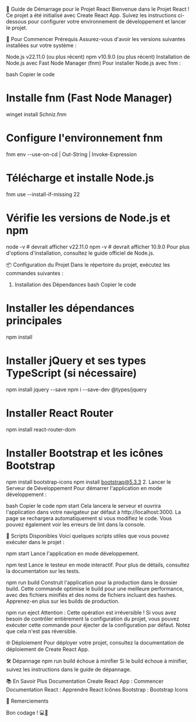 🌟 Guide de Démarrage pour le Projet React
Bienvenue dans le Projet React ! Ce projet a été initialisé avec Create React App. Suivez les instructions ci-dessous pour configurer votre environnement de développement et lancer le projet.

🚀 Pour Commencer
Prérequis
Assurez-vous d'avoir les versions suivantes installées sur votre système :

Node.js v22.11.0 (ou plus récent)
npm v10.9.0 (ou plus récent)
Installation de Node.js avec Fast Node Manager (fnm)
Pour installer Node.js avec fnm :

bash
Copier le code
# Installe fnm (Fast Node Manager)
winget install Schniz.fnm

# Configure l'environnement fnm
fnm env --use-on-cd | Out-String | Invoke-Expression

# Télécharge et installe Node.js
fnm use --install-if-missing 22

# Vérifie les versions de Node.js et npm
node -v  # devrait afficher v22.11.0
npm -v   # devrait afficher 10.9.0
Pour plus d'options d'installation, consultez le guide officiel de Node.js.

📦 Configuration du Projet
Dans le répertoire du projet, exécutez les commandes suivantes :

1. Installation des Dépendances
bash
Copier le code
# Installer les dépendances principales
npm install

# Installer jQuery et ses types TypeScript (si nécessaire)
npm install jquery --save
npm i --save-dev @types/jquery

# Installer React Router
npm install react-router-dom

# Installer Bootstrap et les icônes Bootstrap
npm install bootstrap-icons
npm install bootstrap@5.3.3
2. Lancer le Serveur de Développement
Pour démarrer l'application en mode développement :

bash
Copier le code
npm start
Cela lancera le serveur et ouvrira l'application dans votre navigateur par défaut à http://localhost:3000. La page se rechargera automatiquement si vous modifiez le code. Vous pouvez également voir les erreurs de lint dans la console.

📜 Scripts Disponibles
Voici quelques scripts utiles que vous pouvez exécuter dans le projet :

npm start
Lance l'application en mode développement.

npm test
Lance le testeur en mode interactif. Pour plus de détails, consultez la documentation sur les tests.

npm run build
Construit l'application pour la production dans le dossier build. Cette commande optimise le build pour une meilleure performance, avec des fichiers minifiés et des noms de fichiers incluant des hashes. Apprenez-en plus sur les builds de production.

npm run eject
Attention : Cette opération est irréversible ! Si vous avez besoin de contrôler entièrement la configuration du projet, vous pouvez exécuter cette commande pour éjecter de la configuration par défaut. Notez que cela n'est pas réversible.

🌐 Déploiement
Pour déployer votre projet, consultez la documentation de déploiement de Create React App.

🛠️ Dépannage
npm run build échoue à minifier
Si le build échoue à minifier, suivez les instructions dans le guide de dépannage.

📚 En Savoir Plus
Documentation Create React App : Commencer
Documentation React : Apprendre React
Icônes Bootstrap : Bootstrap Icons

🎉 Remerciements

Bon codage ! 💻🚀